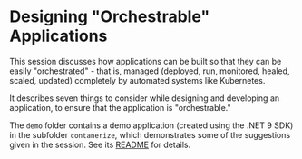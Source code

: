 # Designing "Orchestrable" Applications

This session discusses how applications can be built so that they can be easily "orchestrated" - that is, managed (deployed, run, monitored, healed, scaled, updated) completely by automated systems like Kubernetes.

It describes seven things to consider while designing and developing an application, to ensure that the application is "orchestrable."

The `demo` folder contains a demo application (created using the .NET 9 SDK) in the subfolder `contanerize`, which demonstrates some of the suggestions given in the session. See its [README](demo/containerize/README.md) for details.
